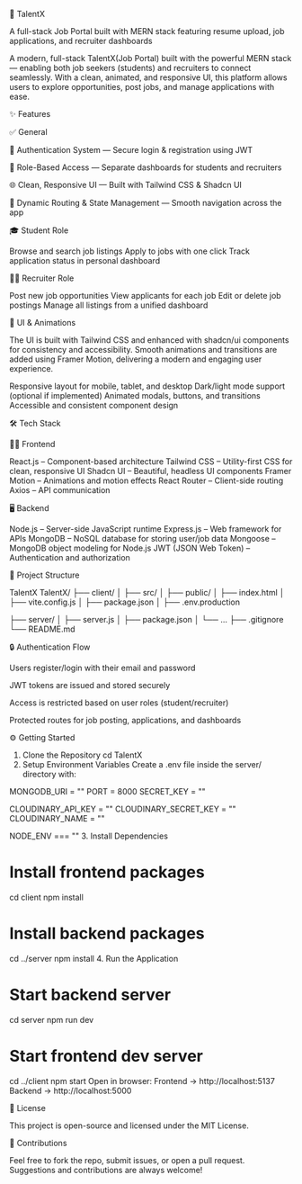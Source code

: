 💼 TalentX

A full-stack  Job Portal built with MERN stack featuring resume upload, job applications, and recruiter dashboards

       
A modern, full-stack  TalentX(Job Portal) built with the powerful MERN stack — enabling both job seekers (students) and recruiters to connect seamlessly. With a clean, animated, and responsive UI, this platform allows users to explore opportunities, post jobs, and manage applications with ease.

✨ Features

✅ General

🔐 Authentication System — Secure login & registration using JWT

👥 Role-Based Access — Separate dashboards for students and recruiters

🌐 Clean, Responsive UI — Built with Tailwind CSS & Shadcn UI

🎯 Dynamic Routing & State Management — Smooth navigation across the app

🎓 Student Role

Browse and search job listings
Apply to jobs with one click
Track application status in personal dashboard

🧑‍💼 Recruiter Role

Post new job opportunities
View applicants for each job
Edit or delete job postings
Manage all listings from a unified dashboard

🎨 UI & Animations

The UI is built with Tailwind CSS and enhanced with shadcn/ui components for consistency and accessibility. Smooth animations and transitions are added using Framer Motion, delivering a modern and engaging user experience.

Responsive layout for mobile, tablet, and desktop
Dark/light mode support (optional if implemented)
Animated modals, buttons, and transitions
Accessible and consistent component design

🛠️ Tech Stack

🧑‍💻 Frontend

React.js – Component-based architecture
Tailwind CSS – Utility-first CSS for clean, responsive UI
Shadcn UI – Beautiful, headless UI components
Framer Motion – Animations and motion effects
React Router – Client-side routing
Axios – API communication

🖥️ Backend

Node.js – Server-side JavaScript runtime
Express.js – Web framework for APIs
MongoDB – NoSQL database for storing user/job data
Mongoose – MongoDB object modeling for Node.js
JWT (JSON Web Token) – Authentication and authorization

📁 Project Structure

 TalentX
 TalentX/
├── client/
│   ├── src/
│   ├── public/
│   ├── index.html
│   ├── vite.config.js
│   ├── package.json
│   ├── .env.production

├── server/
│   ├── server.js
│   ├── package.json
│   └── ...
├── .gitignore
└── README.md

🔒 Authentication Flow

Users register/login with their email and password

JWT tokens are issued and stored securely

Access is restricted based on user roles (student/recruiter)

Protected routes for job posting, applications, and dashboards

⚙️ Getting Started

1. Clone the Repository
cd  TalentX
2. Setup Environment Variables
Create a .env file inside the server/ directory with:

MONGODB_URI = ""
PORT = 8000
SECRET_KEY = ""

CLOUDINARY_API_KEY = ""
CLOUDINARY_SECRET_KEY = ""
CLOUDINARY_NAME = ""

NODE_ENV === ""
3. Install Dependencies
# Install frontend packages
cd client
npm install

# Install backend packages
cd ../server
npm install
4. Run the Application
# Start backend server
cd server
npm run dev

# Start frontend dev server
cd ../client
npm start
Open in browser:
Frontend → http://localhost:5137
Backend → http://localhost:5000

📜 License

This project is open-source and licensed under the MIT License.

🙌 Contributions

Feel free to fork the repo, submit issues, or open a pull request. Suggestions and contributions are always welcome!
